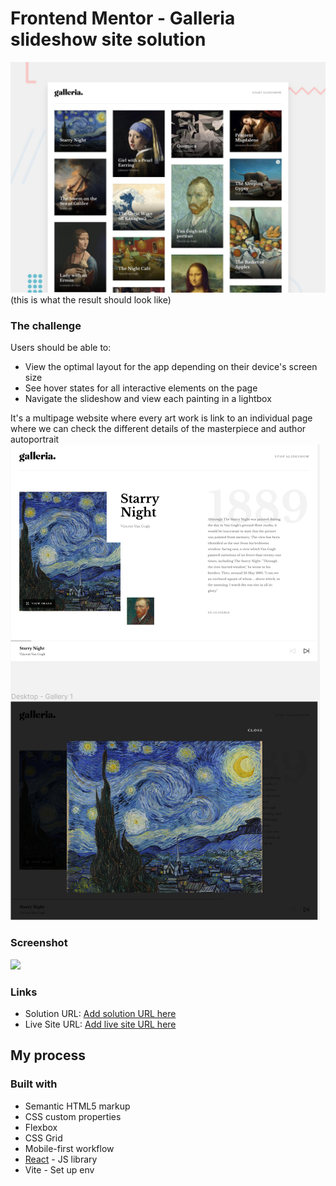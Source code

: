 # Frontend Mentor - Galleria slideshow site solution

![](./preview.jpg)
(this is what the result should look like)

### The challenge

Users should be able to:

- View the optimal layout for the app depending on their device's screen size
- See hover states for all interactive elements on the page
- Navigate the slideshow and view each painting in a lightbox

It's a multipage website where every art work is link to an individual page where we can check the different details of the masterpiece and author autoportrait
![Figma](image.png)

### Screenshot

![](./screenshot.jpg)


### Links

- Solution URL: [Add solution URL here](https://your-solution-url.com)
- Live Site URL: [Add live site URL here](https://your-live-site-url.com)

## My process

### Built with

- Semantic HTML5 markup
- CSS custom properties
- Flexbox
- CSS Grid
- Mobile-first workflow
- [React](https://reactjs.org/) - JS library
- Vite - Set up env

